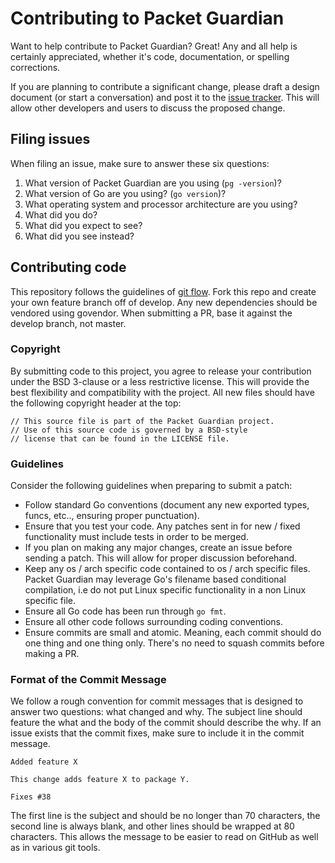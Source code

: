 # Contributing to Packet Guardian

Want to help contribute to Packet Guardian? Great! Any and all help is certainly appreciated, whether it's code, documentation, or spelling corrections.

If you are planning to contribute a significant change, please draft a design document (or start a conversation) and post it to the [issue tracker](https://github.com/usi-lfkeitel/packet-guardian/issues). This will allow other developers and users to discuss the proposed change.

## Filing issues

When filing an issue, make sure to answer these six questions:

1. What version of Packet Guardian are you using (`pg -version`)?
2. What version of Go are you using? (`go version`)?
3. What operating system and processor architecture are you using?
4. What did you do?
5. What did you expect to see?
6. What did you see instead?

## Contributing code

This repository follows the guidelines of [git flow](http://nvie.com/posts/a-successful-git-branching-model/). Fork this repo and create your own feature branch off of develop. Any new dependencies should be vendored using govendor. When submitting a PR, base it against the develop branch, not master.

### Copyright

By submitting code to this project, you agree to release your contribution under the BSD 3-clause or a less restrictive license. This will provide the best flexibility and compatibility with the project. All new files should have the following copyright header at the top:

```
// This source file is part of the Packet Guardian project.
// Use of this source code is governed by a BSD-style
// license that can be found in the LICENSE file.
```

### Guidelines

Consider the following guidelines when preparing to submit a patch:

* Follow standard Go conventions (document any new exported types, funcs, etc.., ensuring proper punctuation).
* Ensure that you test your code. Any patches sent in for new / fixed functionality must include tests in order to be merged.
* If you plan on making any major changes, create an issue before sending a patch. This will allow for proper discussion beforehand.
* Keep any os / arch specific code contained to os / arch specific files. Packet Guardian may leverage Go's filename based conditional compilation, i.e do not put Linux specific functionality in a non Linux specific file.
* Ensure all Go code has been run through `go fmt`.
* Ensure all other code follows surrounding coding conventions.
* Ensure commits are small and atomic. Meaning, each commit should do one thing and one thing only. There's no need to squash commits before making a PR.

### Format of the Commit Message

We follow a rough convention for commit messages that is designed to answer two
questions: what changed and why. The subject line should feature the what and
the body of the commit should describe the why. If an issue exists that the commit
fixes, make sure to include it in the commit message.

```
Added feature X

This change adds feature X to package Y.

Fixes #38
```

The first line is the subject and should be no longer than 70 characters, the
second line is always blank, and other lines should be wrapped at 80 characters.
This allows the message to be easier to read on GitHub as well as in various
git tools.
